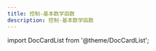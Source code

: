 ```yaml
---
title: 控制-基本数学函数
description: 控制-基本数学函数
---
```


import DocCardList from '@theme/DocCardList';

<DocCardList />